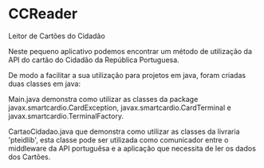 # CCReader
Leitor de Cartões do Cidadão


Neste pequeno aplicativo podemos encontrar um método de utilização da API do cartão do Cidadão da República Portuguesa.


De modo a facilitar a sua utilização para projetos em java, foram criadas duas classes em java:

Main.java demonstra como utilizar as classes da package javax.smartcardio.CardException, javax.smartcardio.CardTerminal e javax.smartcardio.TerminalFactory.

CartaoCidadao.java que demonstra como utilizar as classes da livraria 'pteidlib', esta classe pode ser utilizada como comunicador entre o middleware da API portuguêsa e a aplicação que necessita de ler os dados dos Cartões.

